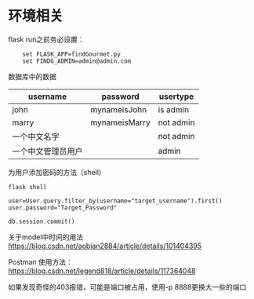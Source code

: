 # 环境相关

flask run之前务必设置：

```
    set FLASK_APP=findGourmet.py
    set FINDG_ADMIN=admin@admin.com

```

数据库中的数据

| username | password | usertype
|---|---|---|
| john | mynameisJohn | is admin | 
| marry | mynameisMarry | not admin |
| 一个中文名字 |  | not admin |
| 一个中文管理员用户 |  | admin |

为用户添加密码的方法（shell）

```
flask shell

user=User.query.filter_by(username="target_username").first()
user.password="Target_Password"

db.session.commit()
```

关于model中时间的用法
<https://blog.csdn.net/aobian2884/article/details/101404395>

Postman 使用方法：<https://blog.csdn.net/legend818/article/details/117364048>

如果发现奇怪的403报错，可能是端口被占用，使用-p 8888更换大一些的端口
